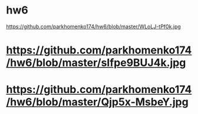 # hw6
https://github.com/parkhomenko174/hw6/blob/master/WLoLJ-tPf0k.jpg
# https://github.com/parkhomenko174/hw6/blob/master/sIfpe9BUJ4k.jpg
# https://github.com/parkhomenko174/hw6/blob/master/Qjp5x-MsbeY.jpg 
